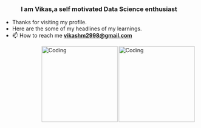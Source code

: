 <h3 align="center">I am Vikas,a self motivated Data Science enthusiast</h3>

- Thanks for visiting my profile.
- Here are the some of my headlines of my learnings.
- 📫 How to reach me **vikashm2998@gmail.com**
<img align="right" alt="Coding" width="200" src="https://media.giphy.com/media/VTtANKl0beDFQRLDTh/giphy.gif">
<img align="right" alt="Coding" width="200" src="https://www.google.com/url?sa=i&url=https%3A%2F%2Fwww.analyticsvidhya.com%2Fblog%2F2021%2F05%2Fmultiple-linear-regression-using-python-and-scikit-learn%2F&psig=AOvVaw2-FsVrPdjCJURnk5e-AENY&ust=1625594285955000&source=images&cd=vfe&ved=0CAoQjRxqFwoTCIi5hPTAzPECFQAAAAAdAAAAABAU">
